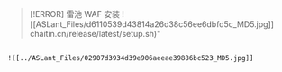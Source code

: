 > [!ERROR] 雷池 WAF 安装
![[ASLant_Files/d6110539d43814a26d38c56ee6dbfd5c_MD5.jpg]]
[](../ASLant_Files/d6110539d43814a26d38c56ee6dbfd5c_MD5.jpg)chaitin.cn/release/latest/setup.sh)"
```

![[../ASLant_Files/02907d3934d39e906aeeae39886bc523_MD5.jpg]]